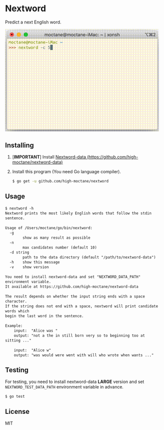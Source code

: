 # Nextword
Predict a next English word.

![gif](img/terminal.gif)

## Installing

1. [**IMPORTANT**] Install [Nextword-data (https://github.com/high-moctane/nextword-data)](https://github.com/high-moctane/nextword-data)

2. Install this program (You need Go language compiler).

    ```bash
    $ go get -u github.com/high-moctane/nextword
    ```

## Usage

```
$ nextword -h
Nextword prints the most likely English words that follow the stdin sentence.

Usage of /Users/moctane/go/bin/nextword:
  -g
    	show as many result as possible
  -n
    	max candidates number (default 10)
  -d string
    	path to the data directory (default "/path/to/nextword-data")
  -h	show this message
  -v	show version

You need to install nextword-data and set "NEXTWORD_DATA_PATH" environment variable.
It available at https://github.com/high-moctane/nextword-data

The result depends on whether the input string ends with a space character.
If the string does not end with a space, nextword will print candidate words which
begin the last word in the sentence.

Example:
	input:  "Alice was "
	output: "not a the in still born very so to beginning too at sitting ..."

	input:  "Alice w"
	output: "was would were went with will who wrote when wants ..."
```

## Testing

For testing, you need to install nextword-data **LARGE** version and set
`NEXTWORD_TEST_DATA_PATH` environment variable in advance.

```
$ go test
```

## License

MIT
